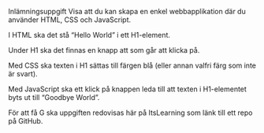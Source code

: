 Inlämningsuppgift
Visa att du kan skapa en enkel webbapplikation där du använder HTML, CSS och JavaScript.

 

I HTML ska det stå “Hello World” i ett H1-element.

Under H1 ska det finnas en knapp att som går att klicka på. 

 

Med CSS ska texten i H1 sättas till färgen blå (eller annan valfri färg som inte är svart).

 

Med JavaScript ska ett klick på knappen leda till att texten i H1-elementet byts ut till “Goodbye World”.

 

För att få G ska uppgiften redovisas här på ItsLearning som länk till ett repo på GitHub.
